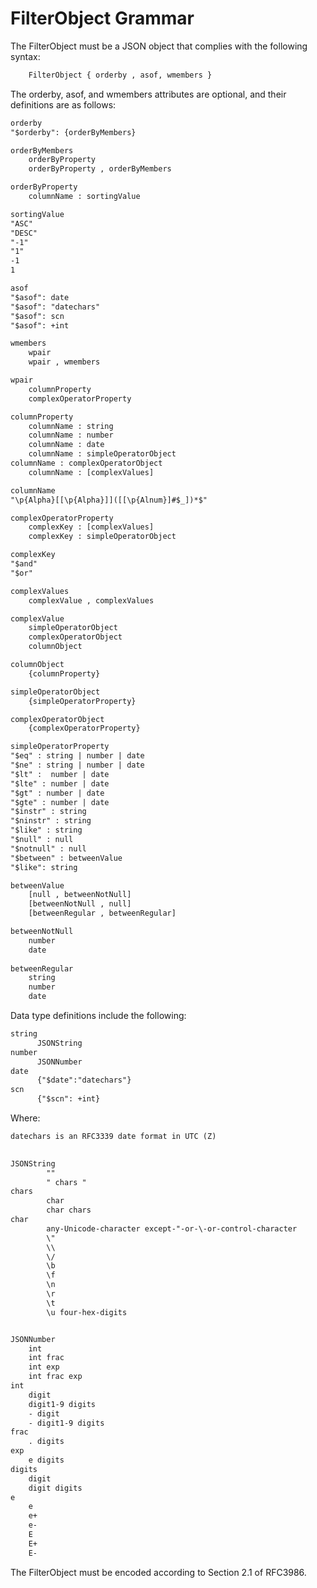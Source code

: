 <!-- Copyright (c) 2022, 2023, Oracle and/or its affiliates.

This program is free software; you can redistribute it and/or modify
it under the terms of the GNU General Public License, version 2.0,
as published by the Free Software Foundation.

This program is also distributed with certain software (including
but not limited to OpenSSL) that is licensed under separate terms, as
designated in a particular file or component or in included license
documentation.  The authors of MySQL hereby grant you an additional
permission to link the program and your derivative works with the
separately licensed software that they have included with MySQL.
This program is distributed in the hope that it will be useful,  but
WITHOUT ANY WARRANTY; without even the implied warranty of
MERCHANTABILITY or FITNESS FOR A PARTICULAR PURPOSE.  See
the GNU General Public License, version 2.0, for more details.

You should have received a copy of the GNU General Public License
along with this program; if not, write to the Free Software Foundation, Inc.,
51 Franklin St, Fifth Floor, Boston, MA 02110-1301 USA -->

# FilterObject Grammar

The FilterObject must be a JSON object that complies with the following syntax:

```txt
    FilterObject { orderby , asof, wmembers }
```

The orderby, asof, and wmembers attributes are optional, and their definitions are as follows:

```txt
orderby
"$orderby": {orderByMembers}

orderByMembers
    orderByProperty
    orderByProperty , orderByMembers

orderByProperty
    columnName : sortingValue

sortingValue
"ASC"
"DESC"
"-1"
"1"
-1
1

asof
"$asof": date
"$asof": "datechars"
"$asof": scn
"$asof": +int

wmembers
    wpair
    wpair , wmembers

wpair
    columnProperty
    complexOperatorProperty

columnProperty
    columnName : string
    columnName : number
    columnName : date
    columnName : simpleOperatorObject
columnName : complexOperatorObject
    columnName : [complexValues]

columnName
"\p{Alpha}[[\p{Alpha}]]([[\p{Alnum}]#$_])*$"

complexOperatorProperty
    complexKey : [complexValues]
    complexKey : simpleOperatorObject 

complexKey
"$and"
"$or"

complexValues
    complexValue , complexValues

complexValue
    simpleOperatorObject
    complexOperatorObject
    columnObject

columnObject
    {columnProperty}

simpleOperatorObject
    {simpleOperatorProperty}

complexOperatorObject
    {complexOperatorProperty}

simpleOperatorProperty
"$eq" : string | number | date
"$ne" : string | number | date
"$lt" :  number | date
"$lte" : number | date
"$gt" : number | date
"$gte" : number | date
"$instr" : string 
"$ninstr" : string
"$like" : string
"$null" : null
"$notnull" : null
"$between" : betweenValue
"$like": string

betweenValue
    [null , betweenNotNull]
    [betweenNotNull , null]
    [betweenRegular , betweenRegular]

betweenNotNull
    number
    date
    
betweenRegular
    string
    number
    date
```

Data type definitions include the following:

```txt
string 
      JSONString
number
      JSONNumber
date
      {"$date":"datechars"}
scn
      {"$scn": +int}
```

Where:

```txt
datechars is an RFC3339 date format in UTC (Z)
        

JSONString
        ""
        " chars "
chars
        char
        char chars
char
        any-Unicode-character except-"-or-\-or-control-character
        \"
        \\
        \/
        \b
        \f
        \n
        \r
        \t
        \u four-hex-digits


JSONNumber
    int
    int frac
    int exp
    int frac exp
int
    digit
    digit1-9 digits 
    - digit
    - digit1-9 digits
frac
    . digits
exp
    e digits
digits
    digit
    digit digits
e
    e
    e+
    e-
    E
    E+
    E-
```

The FilterObject must be encoded according to Section 2.1 of RFC3986.

